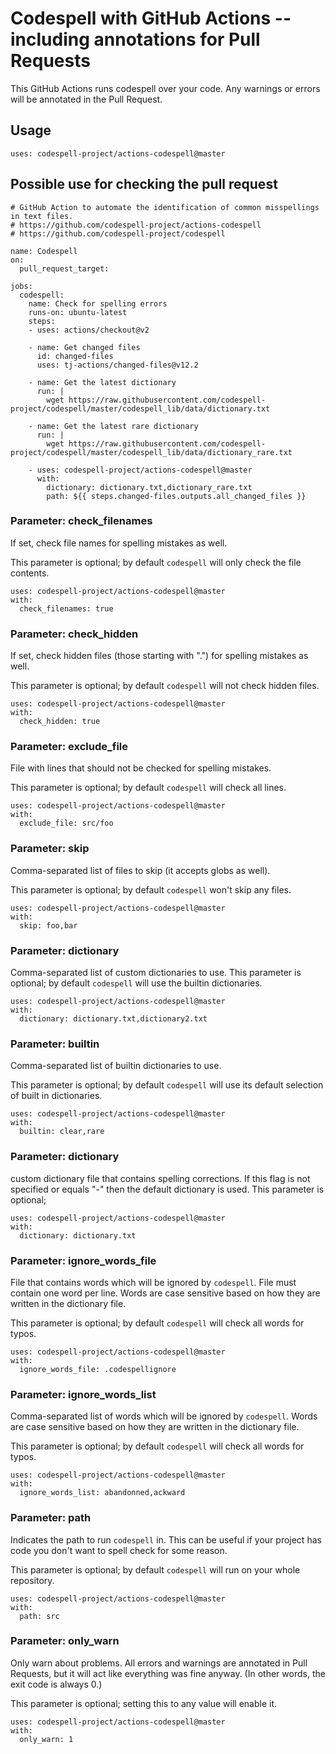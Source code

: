 # Codespell with GitHub Actions -- including annotations for Pull Requests

This GitHub Actions runs codespell over your code.
Any warnings or errors will be annotated in the Pull Request.

## Usage

```
uses: codespell-project/actions-codespell@master
```

## Possible use for checking the pull request
```
# GitHub Action to automate the identification of common misspellings in text files.
# https://github.com/codespell-project/actions-codespell
# https://github.com/codespell-project/codespell

name: Codespell
on: 
  pull_request_target:

jobs:
  codespell:
    name: Check for spelling errors
    runs-on: ubuntu-latest
    steps:
    - uses: actions/checkout@v2

    - name: Get changed files
      id: changed-files
      uses: tj-actions/changed-files@v12.2

    - name: Get the latest dictionary
      run: |
        wget https://raw.githubusercontent.com/codespell-project/codespell/master/codespell_lib/data/dictionary.txt

    - name: Get the latest rare dictionary
      run: |
        wget https://raw.githubusercontent.com/codespell-project/codespell/master/codespell_lib/data/dictionary_rare.txt    

    - uses: codespell-project/actions-codespell@master
      with:
        dictionary: dictionary.txt,dictionary_rare.txt
        path: ${{ steps.changed-files.outputs.all_changed_files }}
```



### Parameter: check_filenames

If set, check file names for spelling mistakes as well.

This parameter is optional; by default `codespell` will only check the file contents.

```
uses: codespell-project/actions-codespell@master
with:
  check_filenames: true
```

### Parameter: check_hidden

If set, check hidden files (those starting with ".") for spelling mistakes as well.

This parameter is optional; by default `codespell` will not check hidden files.

```
uses: codespell-project/actions-codespell@master
with:
  check_hidden: true
```

### Parameter: exclude_file

File with lines that should not be checked for spelling mistakes.

This parameter is optional; by default `codespell` will check all lines.

```
uses: codespell-project/actions-codespell@master
with:
  exclude_file: src/foo
```

### Parameter: skip

Comma-separated list of files to skip (it accepts globs as well).

This parameter is optional; by default `codespell` won't skip any files.

```
uses: codespell-project/actions-codespell@master
with:
  skip: foo,bar
```

### Parameter: dictionary

Comma-separated list of custom dictionaries to use.
This parameter is optional; by default `codespell` will use the builtin dictionaries.

```
uses: codespell-project/actions-codespell@master
with:
  dictionary: dictionary.txt,dictionary2.txt
```

### Parameter: builtin

Comma-separated list of builtin dictionaries to use.

This parameter is optional; by default `codespell` will use its default selection of built in dictionaries.

```
uses: codespell-project/actions-codespell@master
with:
  builtin: clear,rare
```

### Parameter: dictionary

custom dictionary file that contains spelling corrections. If this flag is not specified or equals "-" then the default dictionary is used.
This parameter is optional;

```
uses: codespell-project/actions-codespell@master
with:
  dictionary: dictionary.txt
```

### Parameter: ignore_words_file

File that contains words which will be ignored by `codespell`. File must contain one word per line.
Words are case sensitive based on how they are written in the dictionary file.

This parameter is optional; by default `codespell` will check all words for typos.

```
uses: codespell-project/actions-codespell@master
with:
  ignore_words_file: .codespellignore
```

### Parameter: ignore_words_list

Comma-separated list of words which will be ignored by `codespell`.
Words are case sensitive based on how they are written in the dictionary file.

This parameter is optional; by default `codespell` will check all words for typos.

```
uses: codespell-project/actions-codespell@master
with:
  ignore_words_list: abandonned,ackward
```

### Parameter: path

Indicates the path to run `codespell` in.
This can be useful if your project has code you don't want to spell check for some reason.

This parameter is optional; by default `codespell` will run on your whole repository.

```
uses: codespell-project/actions-codespell@master
with:
  path: src
```

### Parameter: only_warn

Only warn about problems.
All errors and warnings are annotated in Pull Requests, but it will act like everything was fine anyway.
(In other words, the exit code is always 0.)

This parameter is optional; setting this to any value will enable it.

```
uses: codespell-project/actions-codespell@master
with:
  only_warn: 1
```

